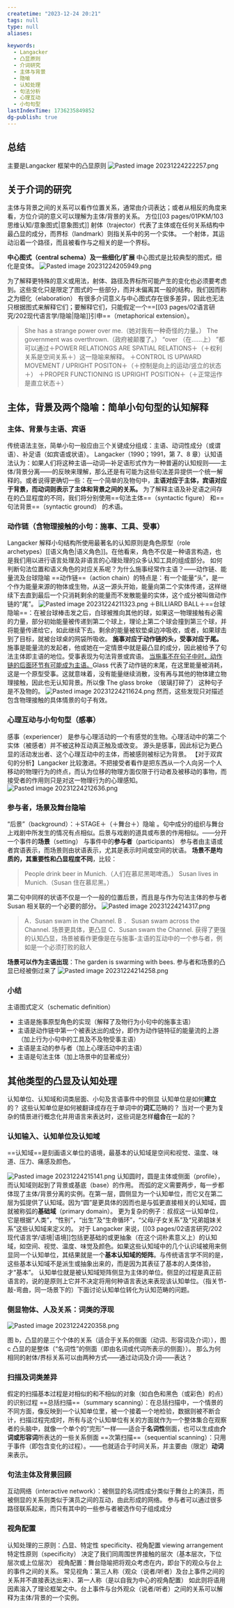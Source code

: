 ```yaml
---
createtime: "2023-12-24 20:21"
tags: null
type: null
aliases:

keywords:
  - Langacker
  - 凸显原则
  - 介词研究
  - 主体与背景
  - 隐喻
  - 认知处理
  - 句法分析
  - 心理互动
  - 小句句型
lastIndexTime: 1736235849852
dg-publish: true
---
```

## 总结
主要是Langacker 框架中的凸显原则
![Pasted image 20231224222257.png](/img/user/09%20settings/Z%20attachment/Pasted%20image%2020231224222257.png)

## 关于介词的研究
主体与背景之间的关系可以看作位置关系，通常由介词表达；或者从相反的角度来看，方位介词的意义可以理解为主体/背景的关系。
方位[[03 pages/01PKM/103思维认知/意象图式\|意象图式]]
射体（trajector）代表了主体或在任何关系结构中最凸显的成分，而界标（landmark）则指关系中的另一个实体。
一个射体，其运动沿着一个路径，而且被看作与之相关的是一个界标。

**中心图式（central schema）及一些细化/扩展**
中心图式是比较典型的图式，细化是变体。
![Pasted image 20231224205949.png](/img/user/09%20settings/Z%20attachment/Pasted%20image%2020231224205949.png)

为了解释更特殊的意义或用法，射体、路径及界标所可能产生的变化也必须要考虑到。这些变化只是限定了图式的一些部分，而并未偏离其一般的结构，我们因而称之为细化（elaboration）
有很多介词意义与中心图式存在很多差异，因此也无法只根据图式来解释它们；要解释它们，只能假定一个==[[03 pages/02语言研究/202现代语言学/隐喻\|隐喻]]引申==（metaphorical extension）。
> She has a strange power over me.（她对我有一种奇怪的力量。）
> The government was overthrown.（政府被颠覆了。）
> “over （在……上） ”都可以通过＋POWER RELATIONGS ARE SPATIAL RELATIONS＋（＋权利关系是空间关系＋）这一隐喻来解释。
> ＋CONTROL IS UPWARD MOVEMENT / UPRIGHT POSITON＋（＋控制是向上的运动/竖立的状态＋）
> ＋PROPER FUNCTIONING IS UPRIGHT POSITION＋（＋正常运作是直立状态＋）


## 主体，背景及两个隐喻：简单小句句型的认知解释
###  主体、背景与主语、宾语
传统语法主张，简单小句一般应由三个关键成分组成：主语、动词性成分（或谓语）、补足语（如宾语或状语）。
Langacker（1990；1991，第 7、8 章）认知语法认为：如果人们将这种主语—动词—补足语形式作为一种普遍的认知规则——主体/背景分离——的反映来理解，那么还是有可能为这些句法差异提供一个统一解释的。或者说得更确切一些：在一个简单的及物句中，**主语对应于主体，宾语对应于背景，而动词则表示了主体和背景之间的关系。**
为了解释主语及补足语之间存在的凸显程度的不同，我们将分别使用==句法主体==（syntactic figure） 和==句法背景==（syntactic ground） 的术语。

### 动作链（含物理接触的小句：施事、工具、受事）
Langacker 解释小句结构所使用最著名的认知原则是角色原型（role archetypes）[[语义角色\|语义角色]]。在他看来，角色不仅是一种语言构造，也是我们用以进行语言处理及非语言的心理处理的众多认知工具的组成部分。
如何判断句法位置和语义角色的对应关系呢？为什么施事经常作主语？——动作链、能量流及台球隐喻
==动作链==（action chain）的特点是：有一个能量“头”，是一个作为能量来源的物体或生物，从这一源头开始，能量向第二个实体传递，这样继续下去直到最后一个只消耗剩余的能量而不发散能量的实体，这个成分被叫做动作链的“尾”。
![Pasted image 20231224211323.png](/img/user/09%20settings/Z%20attachment/Pasted%20image%2020231224211323.png)
＋BILLIARD BALL＋==台球隐喻==：在被台球棒击发之后，白球被推向其他的球，如果这一物理接触有必需的力量，部分初始能量被传递到第二个球上，理论上第二个球会撞到第三个球，并将能量传递给它，如此继续下去。剩余的能量被软垫桌边冲吸收，或者，如果球击到了目标，就被台球桌的网袋所吸收。
**施事对应于动作链的头，受事对应于尾。** 施事是能量流的发起者，他或她在一定情景中就是最凸显的成分，因此被给予了句法主体即主语的地位。受事表现为句法背景或宾语。
<u>当施事不在句子中时，动作链的后面环节有可能成为主语。</u>Glass 代表了动作链的末尾，在这里能量被消耗，这是一个原型受事。这就意味着，没有能量继续消散，没有再与其他的物体建立物理接触，因此也无认知背景。所以像 The glass broke （玻璃打碎了） 这种句子是不及物的。
![Pasted image 20231224211624.png](/img/user/09%20settings/Z%20attachment/Pasted%20image%2020231224211624.png)
然而，这些发现只对描述包含物理接触的具体情景的句子有效。

### 心理互动与小句句型（感事）
感事（experiencer） 是参与心理活动的一个有感觉的生物。心理活动中的第二个实体（被感者）并不被这种互动真正触及或改变。
源头是感事，因此标记为更凸显的活动发出者、这个心理互动中的主体，而被感则被标记为背景。
【对于双宾句的分析】Langacker 比较激进。不把接受者看作是把东西从一个人向另一个人移动的物理行为的终点，而认为位移的物理方面仅限于行动者及被移动的事物，而接受者的作用则只是对这一物理行为的心理感知。
![Pasted image 20231224212636.png](/img/user/09%20settings/Z%20attachment/Pasted%20image%2020231224212636.png)

### 参与者，场景及舞台隐喻
“后景”（background）：＋STAGE＋（＋舞台＋）隐喻 。句中成分的组织与舞台上戏剧中所发生的情况有点相似。后景与戏剧的道具或布景的作用相似。——分开一个事件的**场景**（setting） 与事件中的**参与者**（participants）
参与者由主语或者宾语表示，而场景则由状语表示，尤其是表示时间或空间的状语。
**场景不是均质的，其重要性和凸显程度不同**，比较：
> People drink beer in Munich.（人们在慕尼黑喝啤酒。）
> Susan lives in Munich.（Susan 住在慕尼黑。）

第二句中同样的状语不仅是一个一般的位置后景，而且是与作为句法主体的参与者 Susan 相关联的一个必要的部分。
![Pasted image 20231224214317.png](/img/user/09%20settings/Z%20attachment/Pasted%20image%2020231224214317.png)

> A．Susan swam in the Channel.
> B ． Susan swam across the Channel. 场景更具体，更凸显
> C．Susan swam the Channel. 获得了更强的认知凸显，场景被看作更像是在与施事-主语的互动中的一个参与者，例如是一个必须打败的敌人

**场景可以作为主语出现**：The garden is swarming with bees. 参与者和场景的凸显已经被倒过来了
![Pasted image 20231224214258.png](/img/user/09%20settings/Z%20attachment/Pasted%20image%2020231224214258.png)

### 小结
主语图式定义（schematic definition） 
- 主语是施事原型角色的实现（解释了及物行为小句中的施事主语）
- 主语是动作链中第一个被表达出的成分，即作为动作链特征的能量流的上游（加上行为小句中的工具及不及物受事主语）
- 主语是主动的参与者（加上心理活动中的主语）
- 主语是句法主体（加上场景中的显著成分）


## 其他类型的凸显及认知处理
认知单位、认知域和词类层面、小句及言语事件中的侧显
认知单位是如何**建立**的？
这些认知单位是如何被翻译成存在于单词中的**词汇**范畴的？
当对一个更为复杂的情景进行概念化并用语言来表达时，这些词是怎样**组合**在一起的？

### 认知输入、认知单位及认知域
==认知域==是刻画语义单位的语境，最基本的认知域是空间和视觉、温度、味道、压力、痛感及颜色。

![Pasted image 20231224215141.png](/img/user/09%20settings/Z%20attachment/Pasted%20image%2020231224215141.png)
认知圆时，圆是主体或侧面（profile），而认知域则起到了背景或基底（base）的作用。
而弧的定义需要两步，每一步都体现了主体/背景分离的实例。在第一层，圆侧显为一个认知单位，而它又在第二层为弧提供了认知域。因为“圆”是更具体的因而也是与弧更直接相关的认知域，圆就被称弧的**基础域**（primary domain）。
更为复杂的例子：叔叔这一认知单位，它是根据“人类”，“性别”，“出生”及“生命循环”，“父母/子女关系”及“兄弟姐妹关系”这些认知域来定义的。
对于 Langacker 来说，[[03 pages/02语言研究/202现代语言学/语境\|语境]]包括更基础的或更抽象（在这个词朴素意义上）的认知域，如空间、视觉、温度、味觉及颜色。如果这些认知域中的几个认识域被用来侧显同一个认知单位，其结果就是一个**基本认知域的矩阵**。与传统语言学不同的是，这些基本认知域不是派生或抽象出来的，而是因为其表征了基本的人类体验，才“基本”。
认知单位就是被认知域矩阵侧显为主体的单位。侧显的过程是真正前语言的，说的是原则上它并不决定将用何种语言表达来表现该认知单位。（指关节-敲-弯曲，同一场景下的）下面讨论认知单位转化为认知范畴的问题。
### 侧显物体、人及关系：词类的浮现
![Pasted image 20231224220358.png](/img/user/09%20settings/Z%20attachment/Pasted%20image%2020231224220358.png)

图 b，凸显的是三个个体的关系（适合于关系的侧面（动词、形容词及介词）），图 c 凸显的是整体（“名词性”的侧面（即由名词或代词所表示的侧面））。
那么为何相同的射体/界标关系可以由两种方式——通过动词及介词——表达？
### 扫描及词类差异
假定的扫描基本过程是对相似的和不相似的对象（如白色和黑色（或彩色）的点）的识别过程
==总括扫描==（summary scanning）：在总括扫描中，一个情景的不同方面，像反映到一个认知单位里，被一个接着一个地检验，数据则被不断合计，扫描过程完成时，所有与这个认知单位有关的方面就作为一个整体集合在观察者的头脑中，就像一个单个的“完形”一样——适合于**名词性**侧面，也可以生成由**介词或形容词**所表达的一些关系侧面
==次第扫描==（sequential scanning）：只用于事件（即包含变化的过程）。——也就适合于时间关系，并主要由（限定）**动词**来表示。
### 句法主体及背景回顾
互动网络（interactive network）：被侧显的名词性成分类似于舞台上的演员，而被侧显的关系则类似于演员之间的互动，由此形成的网络。
参与者可以通过很多路径联系起来，而只有其中的一些参与者被选作句子组成成分
### 视角配置
认知处理的三原则：凸显、特定性 specificity、视角配置 viewing arrangement
特定性原则（specificity） 决定了我们同周围世界接触的层次（基本层次，下位层次或上位层次）
视角配置：舞台隐喻把将观众考虑在内，即台下的观众与台上的事件之间的关系。
常见视角：第三人称（观众（说者/听者）及台上事件之间的关系并不直接表达出来）、第一人称（是以自我为中心的视角配置）
如此则将语用因素溶入了理论框架之中。台上事件与台外观众（说者/听者）之间的关系可以解释为主体/背景的一个实例。
